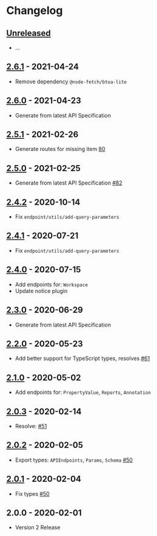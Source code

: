 # Changelog

## [Unreleased]

- ...

## [2.6.1] - 2021-04-24

- Remove dependency `@node-fetch/btoa-lite`

## [2.6.0] - 2021-04-23

- Generate from latest API Specification

## [2.5.1] - 2021-02-26

- Generate routes for missing item [80](https://github.com/MunifTanjim/node-bitbucket/issues/80)

## [2.5.0] - 2021-02-25

- Generate from latest API Specification [#82](https://github.com/MunifTanjim/node-bitbucket/pull/82)

## [2.4.2] - 2020-10-14

- Fix `endpoint/utils/add-query-parameters`

## [2.4.1] - 2020-07-21

- Fix `endpoint/utils/add-query-parameters`

## [2.4.0] - 2020-07-15

- Add endpoints for: `Workspace`
- Update notice plugin

## [2.3.0] - 2020-06-29

- Generate from latest API Specification

## [2.2.0] - 2020-05-23

- Add better support for TypeScript types, resolves [#61](https://github.com/MunifTanjim/node-bitbucket/issues/61)

## [2.1.0] - 2020-05-02

- Add endpoints for: `PropertyValue`, `Reports`, `Annotation`

## [2.0.3] - 2020-02-14

- Resolve: [#51](https://github.com/MunifTanjim/node-bitbucket/issues/51)

## [2.0.2] - 2020-02-05

- Export types: `APIEndpoints`, `Params`, `Schema` [#50](https://github.com/MunifTanjim/node-bitbucket/issues/50)

## [2.0.1] - 2020-02-04

- Fix types [#50](https://github.com/MunifTanjim/node-bitbucket/issues/50)

## 2.0.0 - 2020-02-01

- Version 2 Release

[unreleased]: https://github.com/MunifTanjim/node-bitbucket/compare/2.6.1...HEAD
[2.6.1]: https://github.com/MunifTanjim/node-bitbucket/compare/2.6.0...2.6.1
[2.6.0]: https://github.com/MunifTanjim/node-bitbucket/compare/2.5.1...2.6.0
[2.5.1]: https://github.com/MunifTanjim/node-bitbucket/compare/2.5.0...2.5.1
[2.5.0]: https://github.com/MunifTanjim/node-bitbucket/compare/2.4.2...2.5.0
[2.4.2]: https://github.com/MunifTanjim/node-bitbucket/compare/2.4.1...2.4.2
[2.4.1]: https://github.com/MunifTanjim/node-bitbucket/compare/2.4.0...2.4.1
[2.4.0]: https://github.com/MunifTanjim/node-bitbucket/compare/2.3.0...2.4.0
[2.3.0]: https://github.com/MunifTanjim/node-bitbucket/compare/2.2.0...2.3.0
[2.2.0]: https://github.com/MunifTanjim/node-bitbucket/compare/2.1.0...2.2.0
[2.1.0]: https://github.com/MunifTanjim/node-bitbucket/compare/2.0.3...2.1.0
[2.0.3]: https://github.com/MunifTanjim/node-bitbucket/compare/2.0.2...2.0.3
[2.0.2]: https://github.com/MunifTanjim/node-bitbucket/compare/2.0.1...2.0.2
[2.0.1]: https://github.com/MunifTanjim/node-bitbucket/compare/2.0.0...2.0.1
